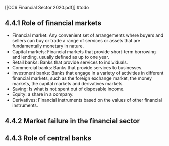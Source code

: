 [[CC6 Financial Sector 2020.pdf]] #todo

## 4.4.1 Role of financial markets 
- Financial market: Any convenient set of arrangements where buyers and sellers can buy or trade a range of services or assets that are fundamentally monetary in nature.
- Capital markets: Financial markets that provide short-term borrowing and lending, usually defined as up to one year.
- Retail banks: Banks that provide services to individuals.
- Commercial banks: Banks that provide services to businesses.
- Investment banks: Banks that engage in a variety of activities in different financial markets, such as the foreign exchange market, the money markets, the capital markets and derivatives markets.
- Saving: Is what is not spent out of disposable income.
- Equity: a share in a company.
- Derivatives: Financial instruments based on the values of other financial instruments.

## 4.4.2 Market failure in the financial sector 

## 4.4.3 Role of central banks